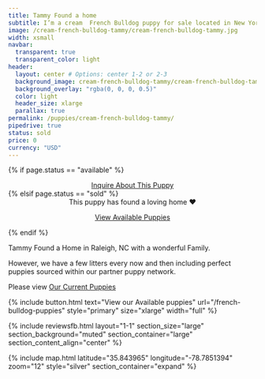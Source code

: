 ```yaml
---
title: Tammy Found a home
subtitle: I’m a cream  French Bulldog puppy for sale located in New York City. And not just a regular lilac, lilac with tan points, which makes me **really rare**.
image: /cream-french-bulldog-tammy/cream-french-bulldog-tammy.jpg
width: xsmall
navbar:
  transparent: true
  transparent_color: light
header:
  layout: center # Options: center 1-2 or 2-3
  background_image: cream-french-bulldog-tammy/cream-french-bulldog-tammy.jpg
  background_overlay: "rgba(0, 0, 0, 0.5)"
  color: light
  header_size: xlarge
  parallax: true
permalink: /puppies/cream-french-bulldog-tammy/
pipedrive: true
status: sold
price: 0
currency: "USD"
---
```

{% if page.status == "available" %}
  <center>
    <a class="uk-button uk-button-danger uk-border-pill" href="/contact">
      Inquire About This Puppy
    </a>
  </center>
{% elsif page.status == "sold" %}
  <center>
    <div class="uk-alert-success uk-border-pill uk-text-bold uk-padding-small" uk-alert>
      This puppy has found a loving home ❤️
    </div>
    <p class="uk-text-center">
      <a href="/french-bulldog-puppies/" class="uk-button uk-button-primary uk-border-pill">
        View Available Puppies
      </a>
    </p>
  </center>
{% endif %}

Tammy Found a Home in Raleigh, NC with a wonderful Family.

However, we have a few litters every now and then including perfect puppies sourced within our partner puppy network.

Please view [Our Current Puppies](/french-bulldog-puppies)

{% include button.html text="View our Available puppies" url="/french-bulldog-puppies" style="primary" size="xlarge" width="full" %}

{% include reviewsfb.html 
   layout="1-1"
  section_size="large"
  section_background="muted"
  section_container="large"
  section_content_align="center"
%}


{% include map.html 
  latitude="35.843965" 
  longitude="-78.7851394" 
  zoom="12" 
  style="silver" 
  section_container="expand"
  %}



<script type="application/ld+json">
{
  "@context": "https://schema.org/",
  "@type": "Product",
  "name": "Tammy Found a home",
  "offers": {
    "@type": "Offer",
    "priceCurrency": "USD",
    "price": "0",
    "availability": "https://schema.org/SoldOut"
  }
}
</script>
